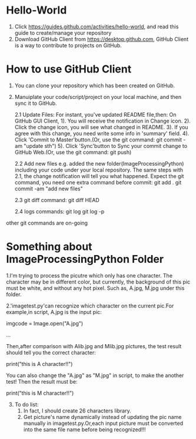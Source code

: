 # Hello-World
1. Click https://guides.github.com/activities/hello-world, and read this guide to create/manage your repository
2. Download GitHub Client from https://desktop.github.com, GitHub Client is a way to contribute to projects on GitHub.

# How to use GitHub Client
1. You can clone your repository which has been created on GitHub.
2. Manuiplate your code/script/project on your local machine, and then sync it to GitHub.

   2.1 Update Files:
       For instant, you've updated README file,then: 
       On GitHub GUI Client, 
       1). You will receive the notification in Change icon. 
       2). Click the change icon, you will see what changed in README.
       3). If you agree with this change, you need write some info in 'summary' field.
       4). Click 'Commit to Master'button.(Or, use the git command: git commit -am "update sth")
       5). Click 'Sync'button to Sync your commit change to GitHub Web.(Or, use the git command: git push)

   2.2 Add new files
       e.g. added the new folder(ImageProcessingPython) including your code under your local repository.
       The same steps with 2.1, the change notification will tell you what happened.
       Expect the git command, you need one extra command before commit:
       git add .
       git commit -am "add new files"

   2.3 git diff command:
       git diff HEAD
 
   2.4 logs commands:
       git log
       git log -p
   
 
other git commands are on-going

# Something about ImageProcessingPython Folder

1.I'm trying to process the picutre which only has one character. The character may be in different color, but currently, the background of this pic must be white, and without any hot pixel. Such as, A.jpg, M.jpg under this folder.

2.'imagetest.py'can recognize which character on the current pic.For example,in script, A.jpg is the input pic:

imgcode = Image.open("A.jpg") 

...

Then,after comparison with Alib.jpg and Mlib.jpg pictures, the test result should tell you the correct character:

print("this is A character!!")

You can also change the "A.jpg" as "M.jpg" in script, to make the another test! Then the result must be:

print("this is M character!!")


3. To do list:
   1. In fact, I should create 26 characters library.
   2. Get picture's name dynamically instead of updating the pic name manually in imagetest.py.Or,each input picture must be converted into the same file name before being recognized!!!


       
       